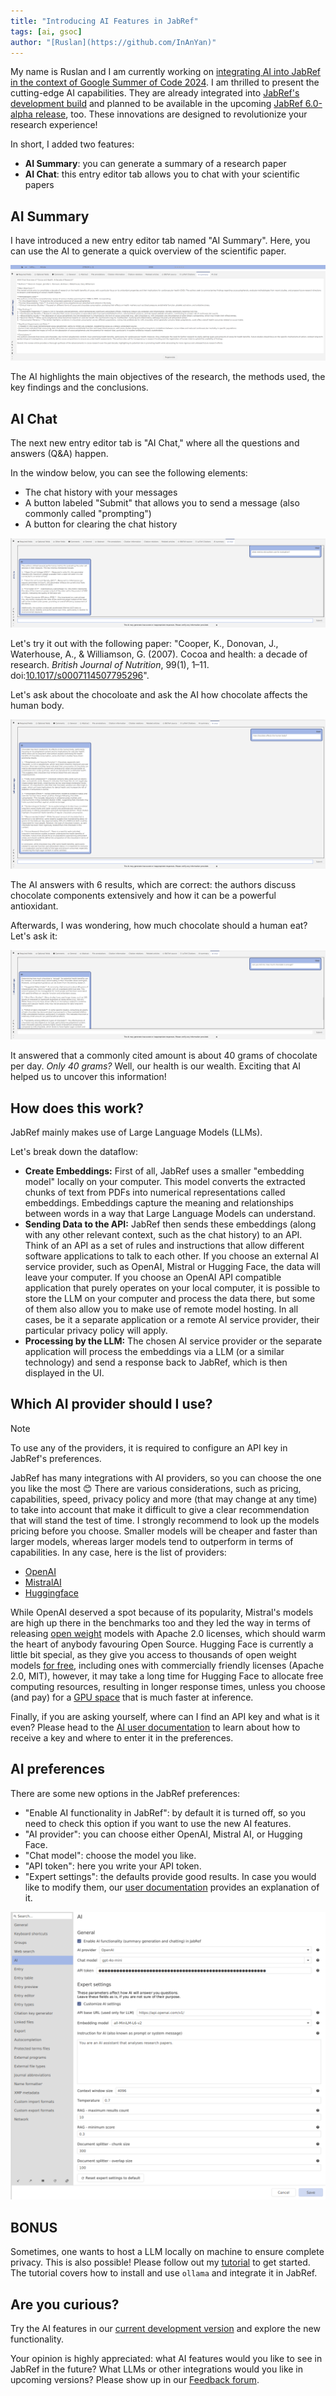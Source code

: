 ```yaml
---
title: "Introducing AI Features in JabRef"
tags: [ai, gsoc]
author: "[Ruslan](https://github.com/InAnYan)"
---
```


My name is Ruslan and I am currently working on [integrating AI into JabRef in the context of Google Summer of Code 2024](https://summerofcode.withgoogle.com/programs/2024/projects/nFxX1kbl).
I am thrilled to present the cutting-edge AI capabilities.
They are already integrated into [JabRef's development build](https://builds.jabref.org/main/) and planned to be available in the upcoming [JabRef 6.0-alpha release](https://github.com/JabRef/jabref/milestone/34), too.
These innovations are designed to revolutionize your research experience!

In short, I added two features:

- **AI Summary**: you can generate a summary of a research paper
- **AI Chat**: this entry editor tab allows you to chat with your scientific papers

## AI Summary

I have introduced a new entry editor tab named "AI Summary".
Here, you can use the AI to generate a quick overview of the scientific paper.

![AI summary tab screenshot](../img/AiSummary.png)

The AI highlights the main objectives of the research, the methods used, the key findings and the conclusions.

## AI Chat

The next new entry editor tab is "AI Chat," where all the questions and answers (Q&A) happen.

In the window below, you can see the following elements:

- The chat history with your messages
- A button labeled "Submit" that allows you to send a message (also commonly called "prompting")
- A button for clearing the chat history

![AI chat tab screenshot](../img/AiChat.png)

Let's try it out with the following paper: "Cooper, K., Donovan, J., Waterhouse, A., & Williamson, G. (2007). Cocoa and health: a decade of research. *British Journal of Nutrition*, 99(1), 1–11. doi:[10.1017/s0007114507795296](https://doi.org/10.1017/s0007114507795296)".

Let's ask about the chocoloate and ask the AI how chocolate affects the human body.

![AI first question and answer](../img/AiQuestion1.png)

The AI answers with 6 results, which are correct:
the authors discuss chocolate components extensively and how it can be a powerful antioxidant.

Afterwards, I was wondering, how much chocolate should a human eat? Let's ask it:

![AI second question and answer](../img/AiQuestion2.png)

It answered that a commonly cited amount is about 40 grams of chocolate per day.
*Only 40 grams?*
Well, our health is our wealth.
Exciting that AI helped us to uncover this information!

## How does this work?

JabRef mainly makes use of Large Language Models (LLMs).

Let's break down the dataflow:

* **Create Embeddings:** First of all, JabRef uses a smaller "embedding model" locally on your computer. This model converts the extracted chunks of text from PDFs into numerical representations called embeddings. Embeddings capture the meaning and relationships between words in a way that Large Language Models can understand.
* **Sending Data to the API:**  JabRef then sends these embeddings (along with any other relevant context, such as the chat history) to an API. Think of an API as a set of rules and instructions that allow different software applications to talk to each other. If you choose an external AI service provider, such as OpenAI, Mistral or Hugging Face, the data will leave your computer. If you choose an OpenAI API compatible application that purely operates on your local computer, it is possible to store the LLM on your computer and process the data there, but some of them also allow you to make use of remote model hosting. In all cases, be it a separate application or a remote AI service provider, their particular privacy policy will apply.
* **Processing by the LLM:** The chosen AI service provider or the separate application will process the embeddings via a LLM (or a similar technology) and send a response back to JabRef, which is then displayed in the UI.

## Which AI provider should I use?

> [!Note]
> To use any of the providers, it is required to configure an API key in JabRef's preferences.

JabRef has many integrations with AI providers, so you can choose the one you like the most 😊 
There are various considerations, such as pricing, capabilities, speed, privacy policy and more (that may change at any time) to take into account that make it difficult to give a clear recommendation that will stand the test of time. I strongly recommend to look up the models pricing before you choose. Smaller models will be cheaper and faster than larger models, whereas larger models tend to outperform in terms of capabilities. In any case, here is the list of providers:

- [OpenAI](https://platform.openai.com/docs/models)
- [MistralAI](https://docs.mistral.ai/getting-started/models/)
- [Huggingface](https://huggingface.co/models?pipeline_tag=text-generation&sort=trending)

While OpenAI deserved a spot because of its popularity, Mistral's models are high up there in the benchmarks too and they led the way in terms of releasing [open weight](https://github.com/Open-Weights/Definition) models with Apache 2.0 licenses, which should warm the heart of anybody favouring Open Source. Hugging Face is currently a little bit special, as they give you access to thousands of open weight models [for free](https://huggingface.co/docs/api-inference/index), including ones with commercially friendly licenses (Apache 2.0, MIT), however, it may take a long time for Hugging Face to allocate free computing resources, resulting in longer response times, unless you choose (and pay) for a [GPU space](https://huggingface.co/docs/hub/spaces-gpus) that is much faster at inference.

Finally, if you are asking yourself, where can I find an API key and what is it even? Please head to the [AI user documentation](https://docs.jabref.org/ai/ai-providers-and-api-keys) to learn about how to receive a key and where to enter it in the preferences.

## AI preferences

There are some new options in the JabRef preferences:

- "Enable AI functionality in JabRef": by default it is turned off, so you need to check this option if you want to use the new AI features.
- "AI provider": you can choose either OpenAI, Mistral AI, or Hugging Face.
- "Chat model": choose the model you like.
- "API token": here you write your API token.
- "Expert settings": the defaults provide good results. In case you would like to modify them, our [user documentation](https://docs.jabref.org/ai) provides an explanation of it.

![AI preferences](../img/AiPreferences.png)

## BONUS

Sometimes, one wants to host a LLM locally on machine to ensure complete privacy.
This is also possible!
Please follow out my [tutorial](https://docs.jabref.org/ai/local-llm) to get started.
The tutorial covers how to install and use `ollama` and integrate it in JabRef.

## Are you curious?

Try the AI features in our [current development version](https://builds.jabref.org/main/) and explore the new functionality.

Your opinion is highly appreciated:
what AI features would you like to see in JabRef in the future?
What LLMs or other integrations would you like in upcoming versions?
Please show up in our [Feedback forum](https://discourse.jabref.org/c/feedback/3).
